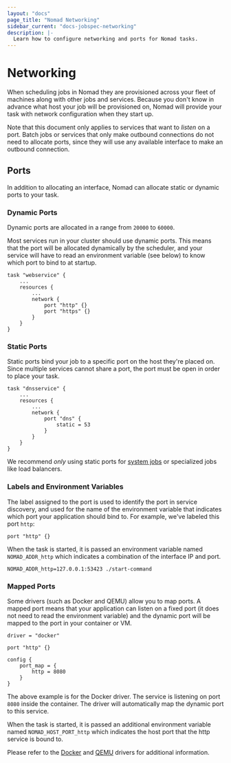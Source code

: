 ```yaml
---
layout: "docs"
page_title: "Nomad Networking"
sidebar_current: "docs-jobspec-networking"
description: |-
  Learn how to configure networking and ports for Nomad tasks.
---
```


# Networking

When scheduling jobs in Nomad they are provisioned across your fleet of
machines along with other jobs and services. Because you don't know in advance
what host your job will be provisioned on, Nomad will provide your task with
network configuration when they start up.

Note that this document only applies to services that want to _listen_
on a port. Batch jobs or services that only make outbound connections do not
need to allocate ports, since they will use any available interface to make an
outbound connection.

## Ports

In addition to allocating an interface, Nomad can allocate static or dynamic
ports to your task.

### Dynamic Ports

Dynamic ports are allocated in a range from `20000` to `60000`.

Most services run in your cluster should use dynamic ports. This means that the
port will be allocated dynamically by the scheduler, and your service will have
to read an environment variable (see below) to know which port to bind to at
startup.

```
task "webservice" {
    ...
    resources {
        ...
        network {
            port "http" {}
            port "https" {}
        }
    }
}
```

### Static Ports

Static ports bind your job to a specific port on the host they're placed on.
Since multiple services cannot share a port, the port must be open in order to
place your task.

```
task "dnsservice" {
    ...
    resources {
        ...
        network {
            port "dns" {
                static = 53
            }
        }
    }
}
```

We recommend _only_ using static ports for [system
jobs](/docs/jobspec/schedulers.html) or specialized jobs like load balancers.

### Labels and Environment Variables

The label assigned to the port is used to identify the port in service
discovery, and used for the name of the environment variable that indicates
which port your application should bind to. For example, we've labeled this
port `http`:

```
port "http" {}
```

When the task is started, it is passed an environment variable named
`NOMAD_ADDR_http` which indicates a combination of the interface IP and port.

```
NOMAD_ADDR_http=127.0.0.1:53423 ./start-command
```

### Mapped Ports <a id="mapped_ports"></a>

Some drivers (such as Docker and QEMU) allow you to map ports. A mapped port
means that your application can listen on a fixed port (it does not need to
read the environment variable) and the dynamic port will be mapped to the port
in your container or VM.

```
driver = "docker"

port "http" {}

config {
    port_map = {
        http = 8080
    }
}
```

The above example is for the Docker driver. The service is listening on port
`8080` inside the container. The driver will automatically map the dynamic port
to this service.

When the task is started, it is passed an additional environment variable named
`NOMAD_HOST_PORT_http` which indicates the host port that the http service is
bound to.

Please refer to the [Docker](/docs/drivers/docker.html) and [QEMU](/docs/drivers/qemu.html) drivers for additional information.
